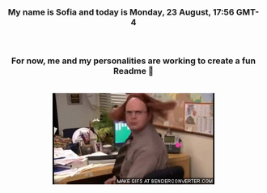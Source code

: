 


<div align="center">
<h3 >My name is Sofia and today is Monday, 23 August, 17:56 GMT-4</h3><br>
<h3 >For now, me and my personalities are working to create a fun Readme 👋
</h3><br>
<img src='img/dwight.gif' alt='working...'/>
</div>
